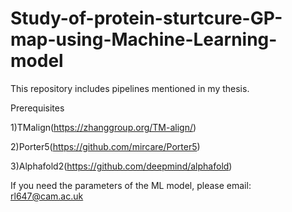 # Study-of-protein-sturtcure-GP-map-using-Machine-Learning-model
This repository includes pipelines mentioned in my thesis.

Prerequisites
  
  1)TMalign(https://zhanggroup.org/TM-align/)
  
  2)Porter5(https://github.com/mircare/Porter5)
  
  3)Alphafold2(https://github.com/deepmind/alphafold)


If you need the parameters of the ML model, please email: rl647@cam.ac.uk
